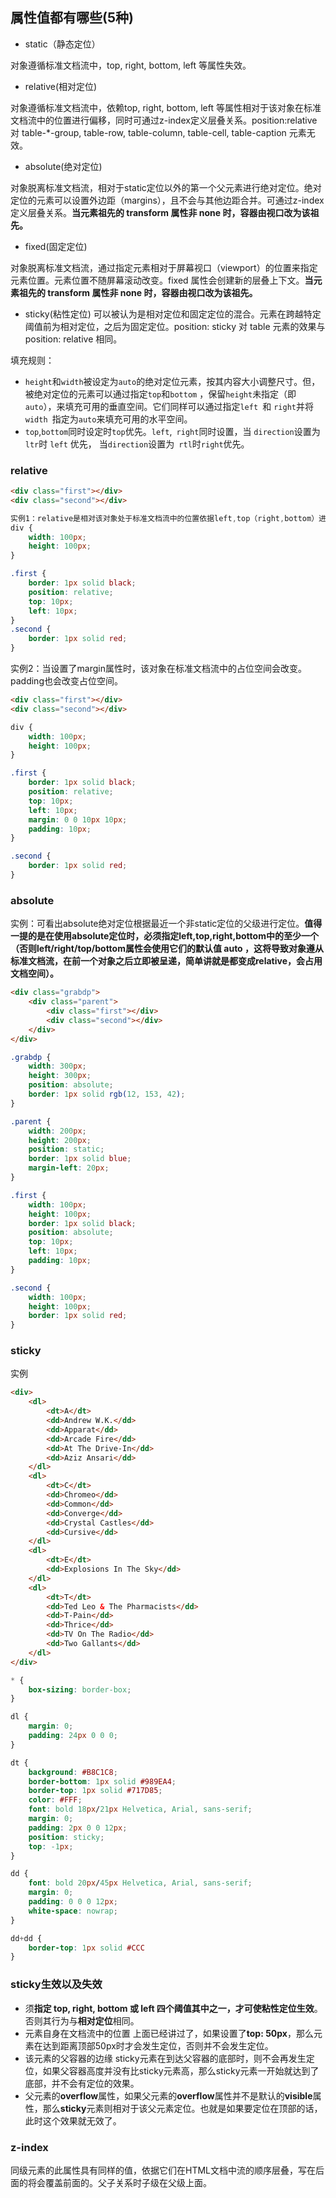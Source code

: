 ## 属性值都有哪些(5种)
- static（静态定位）

对象遵循标准文档流中，top, right, bottom, left 等属性失效。
- relative(相对定位)

对象遵循标准文档流中，依赖top, right, bottom, left 等属性相对于该对象在标准文档流中的位置进行偏移，同时可通过z-index定义层叠关系。position:relative 对 table-*-group, table-row, table-column, table-cell, table-caption 元素无效。
- absolute(绝对定位)

对象脱离标准文档流，相对于static定位以外的第一个父元素进行绝对定位。绝对定位的元素可以设置外边距（margins），且不会与其他边距合并。可通过z-index定义层叠关系。**当元素祖先的 transform  属性非 none 时，容器由视口改为该祖先。**
- fixed(固定定位)

对象脱离标准文档流，通过指定元素相对于屏幕视口（viewport）的位置来指定元素位置。元素位置不随屏幕滚动改变。fixed 属性会创建新的层叠上下文。**当元素祖先的 transform  属性非 none 时，容器由视口改为该祖先。**
- sticky(粘性定位)
可以被认为是相对定位和固定定位的混合。元素在跨越特定阈值前为相对定位，之后为固定定位。position: sticky 对 table 元素的效果与 position: relative 相同。


填充规则：

- `height`和`width`被设定为`auto`的绝对定位元素，按其内容大小调整尺寸。但，被绝对定位的元素可以通过指定`top`和`bottom` ，保留`height`未指定（即`auto`），来填充可用的垂直空间。它们同样可以通过指定`left `和 `right`并将`width `指定为`auto`来填充可用的水平空间。
- `top`,`bottom`同时设定时`top`优先。`left`,` right`同时设置，当 `direction`设置为 `ltr`时 `left` 优先， 当`direction`设置为` rtl`时` right `优先。

### relative
```html
<div class="first"></div>
<div class="second"></div>
```
```css
实例1：relative是相对该对象处于标准文档流中的位置依据left,top（right,bottom）进行定位，left,top 并不改变该对象原本在文档流中的占位空间。
div {
    width: 100px;
    height: 100px;
}

.first {
    border: 1px solid black;
    position: relative;
    top: 10px;
    left: 10px;
}
.second {
    border: 1px solid red;
}
```
实例2：当设置了margin属性时，该对象在标准文档流中的占位空间会改变。padding也会改变占位空间。
```html
<div class="first"></div>
<div class="second"></div>
```
```css
div {
    width: 100px;
    height: 100px;
}

.first {
    border: 1px solid black;
    position: relative;
    top: 10px;
    left: 10px;
    margin: 0 0 10px 10px;
    padding: 10px;
}

.second {
    border: 1px solid red;
}
```
### absolute
实例：可看出absolute绝对定位根据最近一个非static定位的父级进行定位。**值得一提的是在使用absolute定位时，必须指定left,top,right,bottom中的至少一个（否则left/right/top/bottom属性会使用它们的默认值 auto ，这将导致对象遵从标准文档流，在前一个对象之后立即被呈递，简单讲就是都变成relative，会占用文档空间）。**
```html
<div class="grabdp">
    <div class="parent">
        <div class="first"></div>
        <div class="second"></div>
    </div>
</div>
```
```css
.grabdp {
    width: 300px;
    height: 300px;
    position: absolute;
    border: 1px solid rgb(12, 153, 42);
}

.parent {
    width: 200px;
    height: 200px;
    position: static;
    border: 1px solid blue;
    margin-left: 20px;
}

.first {
    width: 100px;
    height: 100px;
    border: 1px solid black;
    position: absolute;
    top: 10px;
    left: 10px;
    padding: 10px;
}

.second {
    width: 100px;
    height: 100px;
    border: 1px solid red;
}
```
### sticky
实例
```html
<div>
    <dl>
        <dt>A</dt>
        <dd>Andrew W.K.</dd>
        <dd>Apparat</dd>
        <dd>Arcade Fire</dd>
        <dd>At The Drive-In</dd>
        <dd>Aziz Ansari</dd>
    </dl>
    <dl>
        <dt>C</dt>
        <dd>Chromeo</dd>
        <dd>Common</dd>
        <dd>Converge</dd>
        <dd>Crystal Castles</dd>
        <dd>Cursive</dd>
    </dl>
    <dl>
        <dt>E</dt>
        <dd>Explosions In The Sky</dd>
    </dl>
    <dl>
        <dt>T</dt>
        <dd>Ted Leo & The Pharmacists</dd>
        <dd>T-Pain</dd>
        <dd>Thrice</dd>
        <dd>TV On The Radio</dd>
        <dd>Two Gallants</dd>
    </dl>
</div>
```
```css
* {
    box-sizing: border-box;
}

dl {
    margin: 0;
    padding: 24px 0 0 0;
}

dt {
    background: #B8C1C8;
    border-bottom: 1px solid #989EA4;
    border-top: 1px solid #717D85;
    color: #FFF;
    font: bold 18px/21px Helvetica, Arial, sans-serif;
    margin: 0;
    padding: 2px 0 0 12px;
    position: sticky;
    top: -1px;
}

dd {
    font: bold 20px/45px Helvetica, Arial, sans-serif;
    margin: 0;
    padding: 0 0 0 12px;
    white-space: nowrap;
}

dd+dd {
    border-top: 1px solid #CCC
}
```
### sticky生效以及失效
- 须**指定 top, right, bottom 或 left 四个阈值其中之一，才可使粘性定位生效**。否则其行为与**相对定位**相同。
- 元素自身在文档流中的位置
上面已经讲过了，如果设置了**top: 50px**，那么元素在达到距离顶部50px时才会发生定位，否则并不会发生定位。
- 该元素的父容器的边缘
sticky元素在到达父容器的底部时，则不会再发生定位，如果父容器高度并没有比sticky元素高，那么sticky元素一开始就达到了底部，并不会有定位的效果。
- 父元素的**overflow**属性，如果父元素的**overflow**属性并不是默认的**visible**属性，那么**sticky**元素则相对于该父元素定位。也就是如果要定位在顶部的话，此时这个效果就无效了。
### z-index

同级元素的此属性具有同样的值，依据它们在HTML文档中流的顺序层叠，写在后面的将会覆盖前面的。父子关系时子级在父级上面。

